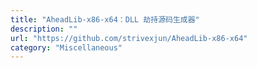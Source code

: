 ```yaml
---
title: "AheadLib-x86-x64：DLL 劫持源码生成器"
description: ""
url: "https://github.com/strivexjun/AheadLib-x86-x64"
category: "Miscellaneous"
---
```

